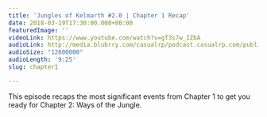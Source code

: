 ```yaml
---
title: 'Jungles of Kelmarth #2.0 | Chapter 1 Recap'
date: 2018-03-19T17:30:00.000+00:00
featuredImage: ''
videoLink: https://www.youtube.com/watch?v=gT3s7w_IZbA
audioLink: http://media.blubrry.com/casualrp/podcast.casualrp.com/public/Chapter%202%20Ep%200%20_%20Chapter%201%20Recap.mp3
audioSize: "12600000"
audioLength: '9:25'
slug: chapter1

---
```

This episode recaps the most significant events from Chapter 1 to get you ready for Chapter 2: Ways of the Jungle.